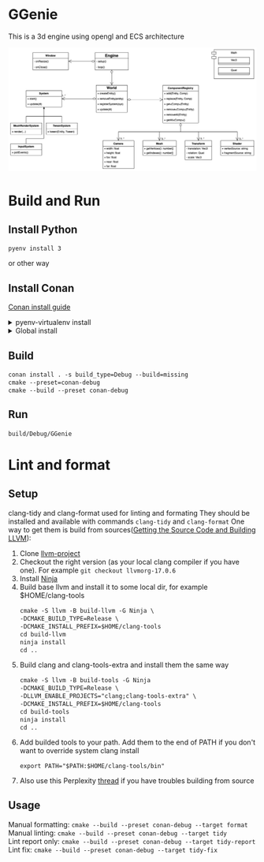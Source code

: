 # GGenie
This is a 3d engine using opengl and ECS architecture

![UML of architecture](./engine.jpg)

# Build and Run

## Install Python
```
pyenv install 3
```
or other way

## Install Conan 
[Conan install guide](https://docs.conan.io/2/installation.html)
<details>
  
<summary>pyenv-virtualenv install</summary>

**_Inside project directory_**
```
pyenv virtualenv 3.13.3 ggenie_env
pyenv local ggenie_env
pip install conan
```
</details>
<details>

<summary>Global install</summary>

```
pip install conan
```
</details>

## Build
```
conan install . -s build_type=Debug --build=missing
cmake --preset=conan-debug
cmake --build --preset conan-debug 
```

## Run
```
build/Debug/GGenie
```

# Lint and format
## Setup
clang-tidy and clang-format used for linting and formating
They should be installed and available with commands `clang-tidy` and `clang-format`
One way to get them is build from sources([Getting the Source Code and Building LLVM](https://llvm.org/docs/GettingStarted.html#getting-the-source-code-and-building-llvm)):
1. Clone [llvm-project](https://github.com/llvm/llvm-project)
2. Checkout the right version (as your local clang compiler if you have one). For example `git checkout llvmorg-17.0.6`
3. Install [Ninja](https://ninja-build.org/)
4. Build base llvm and install it to some local dir, for example $HOME/clang-tools
    ```
    cmake -S llvm -B build-llvm -G Ninja \
    -DCMAKE_BUILD_TYPE=Release \
    -DCMAKE_INSTALL_PREFIX=$HOME/clang-tools
    cd build-llvm
    ninja install
    cd ..
    ```
5. Build clang and clang-tools-extra and install them the same way
    ```
    cmake -S llvm -B build-tools -G Ninja                                                             
    -DCMAKE_BUILD_TYPE=Release \
    -DLLVM_ENABLE_PROJECTS="clang;clang-tools-extra" \
    -DCMAKE_INSTALL_PREFIX=$HOME/clang-tools
    cd build-tools
    ninja install
    cd ..
    ```
6. Add builded tools to your path. Add them to the end of PATH if you don't want to override system clang install
    ```
    export PATH="$PATH:$HOME/clang-tools/bin"
    ```
7. Also use this Perplexity [thread](https://www.perplexity.ai/search/kak-sobrat-iz-iskhodnikov-i-us-SPQWh9bMTpyArh4ZtVP.EA) if you have troubles building from source 
## Usage
Manual formatting: `cmake --build --preset conan-debug --target format`\
Manual linting: `cmake --build --preset conan-debug --target tidy`\
Lint report only: `cmake --build --preset conan-debug --target tidy-report`\
Lint fix: `cmake --build --preset conan-debug --target tidy-fix`
